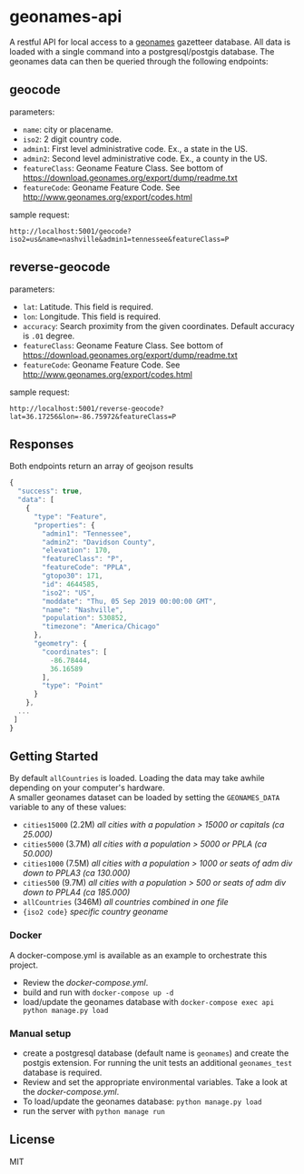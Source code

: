 # geonames-api
A restful API for local access to a [geonames](http://www.geonames.org/) gazetteer database. All data is loaded with a single 
command into a postgresql/postgis database.  The geonames data can then be queried through the following endpoints: 

## geocode

parameters:
 - `name`: city or placename. 
 - `iso2`: 2 digit country code.  
 - `admin1`: First level administrative code. Ex., a state in the US. 
 - `admin2`: Second level administrative code. Ex., a county in the US. 
 - `featureClass`: Geoname Feature Class. See bottom of https://download.geonames.org/export/dump/readme.txt
 - `featureCode`: Geoname Feature Code. See http://www.geonames.org/export/codes.html

sample request:
```
http://localhost:5001/geocode?iso2=us&name=nashville&admin1=tennessee&featureClass=P
```

## reverse-geocode

parameters:
 - `lat`: Latitude. This field is required. 
 - `lon`: Longitude. This field is required. 
 - `accuracy`: Search proximity from the given coordinates. Default accuracy is `.01` degree. 
 - `featureClass`: Geoname Feature Class. See bottom of https://download.geonames.org/export/dump/readme.txt
 - `featureCode`: Geoname Feature Code. See http://www.geonames.org/export/codes.html
 
sample request:

```
http://localhost:5001/reverse-geocode?lat=36.17256&lon=-86.75972&featureClass=P
```

## Responses
Both endpoints return an array of geojson results 

```js
{
  "success": true,
  "data": [
    {
      "type": "Feature", 
      "properties": {
        "admin1": "Tennessee", 
        "admin2": "Davidson County", 
        "elevation": 170, 
        "featureClass": "P", 
        "featureCode": "PPLA", 
        "gtopo30": 171, 
        "id": 4644585, 
        "iso2": "US", 
        "moddate": "Thu, 05 Sep 2019 00:00:00 GMT", 
        "name": "Nashville", 
        "population": 530852, 
        "timezone": "America/Chicago"
      }, 
      "geometry": {
        "coordinates": [
          -86.78444, 
          36.16589
        ], 
        "type": "Point"
      }
    }, 
  ...
 ]
}
```

## Getting Started

By default `allCountries` is loaded. Loading the data may take awhile depending on your computer's hardware.  
A smaller geonames dataset can be loaded by setting the `GEONAMES_DATA` variable to any of these values: 
 - `cities15000` (2.2M) *all cities with a population > 15000 or capitals (ca 25.000)*
 - `cities5000` (3.7M) *all cities with a population > 5000 or PPLA (ca 50.000)*
 - `cities1000` (7.5M) *all cities with a population > 1000 or seats of adm div down to PPLA3 (ca 130.000)*
 - `cities500` (9.7M) *all cities with a population > 500 or seats of adm div down to PPLA4 (ca 185.000)*
 - `allCountries` (346M) *all countries combined in one file* 
 - `{iso2 code}` *specific country geoname* 
 
### Docker
A docker-compose.yml is available as an example to orchestrate this project. 
 - Review the *docker-compose.yml*.
 - build and run with `docker-compose up -d`
 - load/update the geonames database with `docker-compose exec api python manage.py load`

### Manual setup
 - create a postgresql database (default name is `geonames`) and create the postgis extension.
  For running the unit tests an additional `geonames_test` database is required. 
 - Review and set the appropriate environmental variables.  Take a look at the *docker-compose.yml*.
 - To load/update the geonames database: `python manage.py load`
 - run the server with `python manage run`
 
## License
 MIT